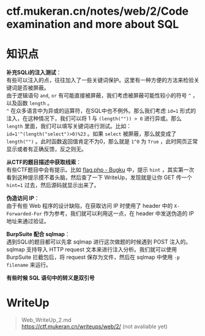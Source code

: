 # ctf.mukeran.cn/notes/web/2/Code examination and more about SQL

知识点
====
**补充SQLi的注入测试**：  
有些可以注入的点，往往加入了一些关键词保护。这里有一种方便的方法来检验关键词是否被屏蔽。  
由于逻辑语句 `and`, `or` 有可能直接被屏蔽，我们考虑被屏蔽可能性较小的符号 `^` ，以及函数 `length` 。  
`^` 在众多语言中为异或的运算符，在SQL中也不例外。那么我们考虑 `id=1` 形式的注入，在这种情况下，我们可以将 1 与 `(length("")) > 0` 进行异或。那么 `length` 里面，我们可以填写关键词进行测试。比如： `id=1'^(length("select")>0)%23` 。如果 `select` 被屏蔽，那么就变成了 `length("")` 。此时函数返回值肯定不为0，那么就是 `1^0` 为 `True` ，此时网页正常显示或者有正确反馈，反之则无。  
  
**从CTF的题目描述中获取线索**：  
有些CTF题目中会有提示。比如 [flag.php - Bugku](http://ctf.bugku.com/challenges#flag.php "前往Bugku") 中，提示 `hint` ，其实第一次看到这种提示摸不着头脑，然后查了一下 WriteUp，发现就是让你 GET 传一个 `hint=1` 过去，然后源码就显示出来了。  
  
**伪造访问 IP**：  
由于有些 Web 程序的设计缺陷，在获取访问 IP 时使用了 header 中的 `X-Forwarded-For` 作为参考，我们就可以利用这一点，在 header 中发送伪造的 IP 地址来通过验证。  
  
**BurpSuite 配合 sqlmap**：  
遇到SQLi的题目都可以先拿 sqlmap 进行这次做题的时候遇到 POST 注入的。  
sqlmap 支持导入 HTTP request 文本来进行注入分析。我们就可以使用 BurpSuite 拦截包后，将 request 保存为文件，然后在 sqlmap 中使用 `-p filename` 来运行。 
  
**有些时候 SQL 语句中的转义是双引号**

WriteUp
====
> Web_WriteUp_2.md  
> https://ctf.mukeran.cn/writeups/web/2/ (not avaliable yet)